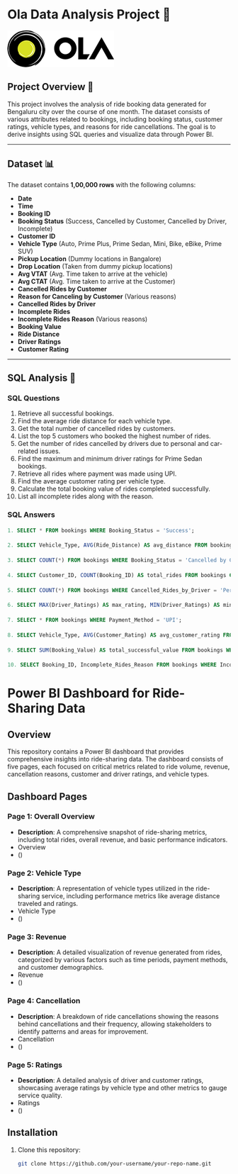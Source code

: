 # Ola Data Analysis Project 🚖

![Project Logo](https://github.com/sateeshVFX/Ola-Data-Analysis/blob/main/Ola/Logo.png)  <!-- Replace with a relevant image or logo URL -->

## Project Overview 🌟

This project involves the analysis of ride booking data generated for Bengaluru city over the course of one month. The dataset consists of various attributes related to bookings, including booking status, customer ratings, vehicle types, and reasons for ride cancellations. The goal is to derive insights using SQL queries and visualize data through Power BI.

---

## Dataset  📊

The dataset contains **1,00,000 rows** with the following columns:

- **Date**
- **Time**
- **Booking ID**
- **Booking Status** (Success, Cancelled by Customer, Cancelled by Driver, Incomplete)
- **Customer ID**
- **Vehicle Type** (Auto, Prime Plus, Prime Sedan, Mini, Bike, eBike, Prime SUV)
- **Pickup Location** (Dummy locations in Bangalore)
- **Drop Location** (Taken from dummy pickup locations)
- **Avg VTAT** (Avg. Time taken to arrive at the vehicle)
- **Avg CTAT** (Avg. Time taken to arrive at the Customer)
- **Cancelled Rides by Customer**
- **Reason for Canceling by Customer** (Various reasons)
- **Cancelled Rides by Driver**
- **Incomplete Rides**
- **Incomplete Rides Reason** (Various reasons)
- **Booking Value**
- **Ride Distance**
- **Driver Ratings**
- **Customer Rating**

---

## SQL Analysis 📝

### SQL Questions
1. Retrieve all successful bookings.
2. Find the average ride distance for each vehicle type.
3. Get the total number of cancelled rides by customers.
4. List the top 5 customers who booked the highest number of rides.
5. Get the number of rides cancelled by drivers due to personal and car-related issues.
6. Find the maximum and minimum driver ratings for Prime Sedan bookings.
7. Retrieve all rides where payment was made using UPI.
8. Find the average customer rating per vehicle type.
9. Calculate the total booking value of rides completed successfully.
10. List all incomplete rides along with the reason.

### SQL Answers
```sql
1. SELECT * FROM bookings WHERE Booking_Status = 'Success';

2. SELECT Vehicle_Type, AVG(Ride_Distance) AS avg_distance FROM bookings GROUP BY Vehicle_Type;

3. SELECT COUNT(*) FROM bookings WHERE Booking_Status = 'Cancelled by Customer';

4. SELECT Customer_ID, COUNT(Booking_ID) AS total_rides FROM bookings GROUP BY Customer_ID ORDER BY total_rides DESC LIMIT 5;

5. SELECT COUNT(*) FROM bookings WHERE Cancelled_Rides_by_Driver = 'Personal & Car related issue';

6. SELECT MAX(Driver_Ratings) AS max_rating, MIN(Driver_Ratings) AS min_rating FROM bookings WHERE Vehicle_Type = 'Prime Sedan';

7. SELECT * FROM bookings WHERE Payment_Method = 'UPI';

8. SELECT Vehicle_Type, AVG(Customer_Rating) AS avg_customer_rating FROM bookings GROUP BY Vehicle_Type;

9. SELECT SUM(Booking_Value) AS total_successful_value FROM bookings WHERE Booking_Status = 'Success';

10. SELECT Booking_ID, Incomplete_Rides_Reason FROM bookings WHERE Incomplete_Rides = 'Yes';
```

# Power BI Dashboard for Ride-Sharing Data

## Overview

This repository contains a Power BI dashboard that provides comprehensive insights into ride-sharing data. The dashboard consists of five pages, each focused on critical metrics related to ride volume, revenue, cancellation reasons, customer and driver ratings, and vehicle types.

## Dashboard Pages

### Page 1: Overall Overview
- **Description**: A comprehensive snapshot of ride-sharing metrics, including total rides, overall revenue, and basic performance indicators.
-   Overview
-   ()

### Page 2: Vehicle Type
- **Description**: A representation of vehicle types utilized in the ride-sharing service, including performance metrics like average distance traveled and ratings.
- Vehicle Type
- ()

### Page 3: Revenue
- **Description**: A detailed visualization of revenue generated from rides, categorized by various factors such as time periods, payment methods, and customer demographics.
- Revenue
- ()

### Page 4: Cancellation
- **Description**: A breakdown of ride cancellations showing the reasons behind cancellations and their frequency, allowing stakeholders to identify patterns and areas for improvement.
- Cancellation
- ()

### Page 5: Ratings
- **Description**: A detailed analysis of driver and customer ratings, showcasing average ratings by vehicle type and other metrics to gauge service quality.
- Ratings
- ()



## Installation

1. Clone this repository:
   ```bash
   git clone https://github.com/your-username/your-repo-name.git
